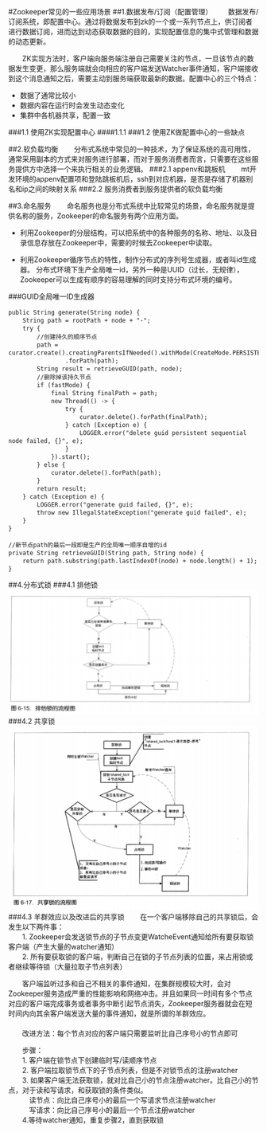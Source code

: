 #Zookeeper常见的一些应用场景
##1.数据发布/订阅（配置管理）
　　数据发布/订阅系统，即配置中心。通过将数据发布到zk的一个或一系列节点上，供订阅者进行数据订阅，进而达到动态获取数据的目的，实现配置信息的集中式管理和数据的动态更新。  

　　ZK实现方法时，客户端向服务端注册自己需要关注的节点，一旦该节点的数据发生变更，那么服务端就会向相应的客户端发送Watcher事件通知，客户端接收到这个消息通知之后，需要主动到服务端获取最新的数据。配置中心的三个特点：  

  * 数据了通常比较小  
  * 数据内容在运行时会发生动态变化  
  * 集群中各机器共享，配置一致  
  
###1.1 使用ZK实现配置中心
####1.1.1 
###1.2 使用ZK做配置中心的一些缺点


##2.软负载均衡
　　分布式系统中常见的一种技术，为了保证系统的高可用性，通常采用副本的方式来对服务进行部署，而对于服务消费者而言，只需要在这些服务提供方中选择一个来执行相关的业务逻辑。
###2.1 appenv和跳板机
　　mt开发环境的appenv配置项和登陆跳板机后，ssh到对应机器，是否是存储了机器别名和ip之间的映射关系
###2.2 服务消费者到服务提供者的软负载均衡

##3.命名服务
　　命名服务也是分布式系统中比较常见的场景，命名服务就是提供名称的服务，Zookeeper的命名服务有两个应用方面。

* 利用Zookeeper的分层结构，可以把系统中的各种服务的名称、地址、以及目录信息存放在Zookeeper中，需要的时候去Zookeeper中读取。

* 利用Zookeeper循序节点的特性，制作分布式的序列号生成器，或者叫id生成器。 分布式环境下生产全局唯一id，另外一种是UUID（过长，无规律），Zookeeper可以生成有顺序的容易理解的同时支持分布式环境的编号。

###GUID全局唯一ID生成器

    public String generate(String node) {
        String path = rootPath + node + "-";
        try {
            //创建持久的顺序节点
            path = curator.create().creatingParentsIfNeeded().withMode(CreateMode.PERSISTENT_SEQUENTIAL)
                    .forPath(path);
            String result = retrieveGUID(path, node);
            //删除掉该持久节点
            if (fastMode) {
                final String finalPath = path;
                new Thread(() -> {
                    try {
                        curator.delete().forPath(finalPath);
                    } catch (Exception e) {
                        LOGGER.error("delete guid persistent sequential node failed, {}", e);
                    }
                }).start();
            } else {
                curator.delete().forPath(path);
            }
            return result;
        } catch (Exception e) {
            LOGGER.error("generate guid failed, {}", e);
            throw new IllegalStateException("generate guid failed", e);
        }
    }

    //新节点path的最后一段即是生产的全局唯一顺序自增的id
    private String retrieveGUID(String path, String node) {
        return path.substring(path.lastIndexOf(node) + node.length() + 1);
    }
##4.分布式锁
###4.1 排他锁
![排他锁流程图](./pic/exclusive_lock.jpg)
###4.2 共享锁
![排他锁流程图](./pic/share_lock.jpg)
###4.3 羊群效应以及改进后的共享锁
　　在一个客户端移除自己的共享锁后，会发生以下两件事：  
　　1. Zookeeper会发送锁节点的子节点变更WatcheEvent通知给所有要获取锁客户端（产生大量的watcher通知）  
　　2. 所有要获取锁的客户端，判断自己在锁的子节点列表的位置，来占用锁或者继续等待锁（大量拉取子节点列表）
  
　　客户端监听过多和自己不相关的事件通知，在集群规模较大时，会对Zookeeper服务造成严重的性能影响和网络冲击。并且如果同一时间有多个节点对应的客户端完成事务或者事务中断引起节点消失，Zookeeper服务器就会在短时间内向其余客户端发送大量的事件通知，就是所谓的羊群效应。  
　　  
　　改进方法：每个节点对应的客户端只需要监听比自己序号小的节点即可

　　步骤：  
　　1. 客户端在锁节点下创建临时写/读顺序节点  
　　2. 客户端拉取锁节点下的子节点列表，但是不对锁节点的注册watcher  
　　3. 如果客户端无法获取锁，就对比自己小的节点注册watcher。比自己小的节点，对于读和写请求，和获取锁的条件类似。  
　　　读节点：向比自己序号小的最后一个写请求节点注册watcher  
　　　写请求：向比自己序号小的最后一个节点注册watcher  
　　4.等待watcher通知，重复步骤2，直到获取锁